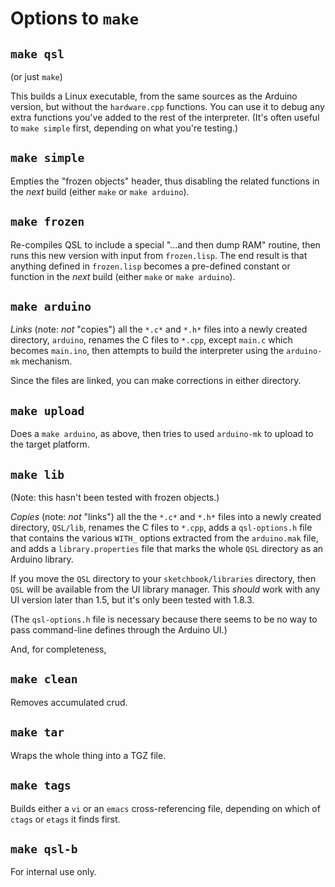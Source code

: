 Options to `make`
=================

`make qsl`
----------

(or just `make`)

This builds a Linux executable, from the same sources as the Arduino
version, but without the `hardware.cpp` functions.  You can use it to
debug any extra functions you've added to the rest of the interpreter.
(It's often useful to `make simple` first, depending on what you're
testing.)


`make simple`
-------------

Empties the "frozen objects" header, thus disabling the related functions
in the _next_ build (either `make` or `make arduino`).


`make frozen`
-------------

Re-compiles QSL to include a special "...and then dump RAM" routine,
then runs this new version with input from `frozen.lisp`.  The end result
is that anything defined in `frozen.lisp` becomes a pre-defined constant
or function in the _next_ build (either `make` or `make arduino`).


`make arduino`
--------------

*Links* (note: _not_ "copies") all the `*.c*` and `*.h*` files into a
newly created directory, `arduino`, renames the C files to `*.cpp`,
except `main.c` which becomes `main.ino`, then attempts to build the
interpreter using the `arduino-mk` mechanism.

Since the files are linked, you can make corrections in either
directory.


`make upload`
-------------

Does a `make arduino`, as above, then tries to used `arduino-mk` to
upload to the target platform.


`make lib`
----------

(Note: this hasn't been tested with frozen objects.)

*Copies* (note: _not_ "links") all the the `*.c*` and `*.h*` files
into a newly created directory, `QSL/lib`, renames the C files to
`*.cpp`, adds a `qsl-options.h` file that contains the various `WITH_`
options extracted from the `arduino.mak` file, and adds a
`library.properties` file that marks the whole `QSL` directory as an
Arduino library.

If you move the `QSL` directory to your `sketchbook/libraries`
directory, then `QSL` will be available from the UI library manager.
This _should_ work with any UI version later than 1.5, but it's only
been tested with 1.8.3.

(The `qsl-options.h` file is necessary because there seems to be no
way to pass command-line defines through the Arduino UI.)


And, for completeness,


`make clean`
------------

Removes accumulated crud.


`make tar`
----------

Wraps the whole thing into a TGZ file.


`make tags`
-----------

Builds either a `vi` or an `emacs` cross-referencing file, depending on
which of `ctags` or `etags` it finds first.


`make qsl-b`
------------

For internal use only.
